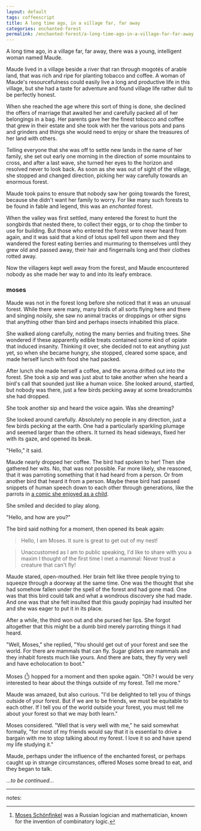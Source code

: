 ```yaml
---
layout: default
tags: coffeescript
title: A long time ago, in a village far, far away
categories: enchanted-forest
permalink: /enchanted-forest/a-long-time-ago-in-a-village-far-far-away.html
---
```


A long time ago, in a village far, far away, there was a young, intelligent woman named Maude.

Maude lived in a village beside a river that ran through mogotés of arable land, that was rich and ripe for planting tobacco and coffee. A woman of Maude's resourcefulness could easily live a long and productive life in this village, but she had a taste for adventure and found village life rather dull to be perfectly honest.

When she reached the age where this sort of thing is done, she declined the offers of marriage that awaited her and carefully packed all of her belongings in a bag. Her parents gave her the finest tobacco and coffee that grew in their estate and she took with her the various pots and pans and grinders and things she would need to enjoy or share the treasures of her land with others.

Telling everyone that she was off to settle new lands in the name of her family, she set out early one morning in the direction of some mountains to cross, and after a last wave, she turned her eyes to the horizon and resolved never to look back. As soon as she was out of sight of the village, she stopped and changed direction, picking her way carefully towards an enormous forest.

Maude took pains to ensure that nobody saw her going towards the forest, because she didn't want her family to worry. For like many such forests to be found in fable and legend, this was an *enchanted* forest.

When the valley was first settled, many entered the forest to hunt the songbirds that nested there, to collect their eggs, or to chop the timber to use for building. But those who entered the forest were never heard from again, and it was said that a kind of lotus spell fell upon them and they wandered the forest eating berries and murmuring to themselves until they grew old and passed away, their hair and fingernails long and their clothes rotted away.

Now the villagers kept well away from the forest, and Maude encountered nobody as she made her way to and into its leafy embrace.

### moses

Maude was not in the forest long before she noticed that it was an unusual forest. While there were many, many birds of all sorts flying here and there and singing noisily, she saw no animal tracks or droppings or other signs that anything other than bird and perhaps insects inhabited this place.

She walked along carefully, noting the many berries and fruiting trees. She wondered if these apparently edible treats contained some kind of opiate that induced insanity. Thinking it over, she decided not to eat anything just yet, so when she became hungry, she stopped, cleared some space, and made herself lunch with food she had packed.

After lunch she made herself a coffee, and the aroma drifted out into the forest. She took a sip and was just abut to take another when she heard a bird's call that sounded just like a human voice. She looked around, startled, but nobody was there, just a few birds pecking away at some breadcrumbs she had dropped.

She took another sip and heard the voice again. Was she dreaming?

She looked around carefully. Absolutely no people in any direction, just a few birds pecking at the earth. One had a particularly sparkling plumage and seemed larger than the others. It turned its head sideways, fixed her with its gaze, and opened its beak.

"Hello," it said.

Maude nearly dropped her coffee. The bird had spoken to her! Then she gathered her wits. No, that was not possible. Far more likely, she reasoned, that it was parroting something that it had heard from a person. Or from another bird that heard it from a person. Maybe these bird had passed snippets of human speech down to each other through generations, like the parrots in [a comic she enjoyed as a child](https://en.wikipedia.org/wiki/Red_Rackham's_Treasure).

She smiled and decided to play along.

"Hello, and how are you?"

The bird said nothing for a moment, then opened its beak again:

> Hello, I am Moses. It sure is great to get out of my nest! 

> Unaccustomed as I am to public speaking, I'd like to share with you a maxim I thought of the first time I met a mammal: Never trust a creature that can't fly! 

Maude stared, open-mouthed. Her brain felt like three people trying to squeeze through a doorway at the same time. One was the thought that she had somehow fallen under the spell of the forest and had gone mad. One was that this bird could talk and what a wondrous discovery she had made. And one was that she felt insulted that this gaudy popinjay had insulted her and she was eager to put it in its place.

After a while, the third won out and she pursed her lips. She forgot altogether that this might be a dumb bird merely parroting things it had heard.

"Well, Moses," she replied, "You should get out of your forest and see the world. For there are mammals that can fly. Sugar gliders are mammals and they inhabit forests much like yours. And there are bats, they fly very well and have echolocation to boot."

Moses ([^moses]) hopped for a moment and then spoke again. "Oh? I would be very interested to hear about the things outside of my forest. Tell me more."

Maude was amazed, but also curious. "I'd be delighted to tell you of things outside of your forest. But if we are to be friends, we must be equitable to each other. If I tell you of the world outside your forest, you must tell me about your forest so that we may both learn."

Moses considered. "Well that is very well with me," he said somewhat formally, "for most of my friends would say that it is essential to drive a bargain with me to stop talking about my forest. I love it so and have spend my life studying it."

Maude, perhaps under the influence of the enchanted forest, or perhaps caught up in strange circumstances, offered Moses some bread to eat, and they began to talk.

*...to be continued...*

---

notes:

[^moses]: [Moses Schönfinkel](https://en.wikipedia.org/wiki/Moses_Schönfinkel) was a Russian logician and mathematician, known for the invention of combinatory logic.
